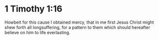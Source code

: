 # 1 Timothy 1:16

Howbeit for this cause I obtained mercy, that in me first Jesus Christ might shew forth all longsuffering, for a pattern to them which should hereafter believe on him to life everlasting.